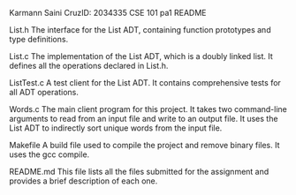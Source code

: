 Karmann Saini
CruzID: 2034335
CSE 101 pa1 README

List.h          The interface for the List ADT, containing function prototypes and type definitions.

List.c          The implementation of the List ADT, which is a doubly linked list. It defines all the operations declared in List.h.

ListTest.c      A test client for the List ADT. It contains comprehensive tests for all ADT operations.

Words.c         The main client program for this project. It takes two command-line arguments to read from an input file and write to an output file. It uses the List ADT to indirectly sort unique words from the input file.

Makefile        A build file used to compile the project and remove binary files. It uses the gcc compile.

README.md       This file lists all the files submitted for the assignment and provides a brief description of each one.